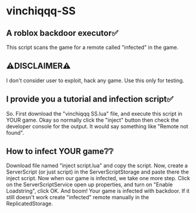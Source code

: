 # vinchiqqq-SS
A roblox backdoor executor✅️
-
This script scans the game for a remote called "infected" in the game.

⚠️DISCLAIMER⚠️
-
I don't consider user to exploit, hack any game. Use this only for testing.

I provide you a tutorial and infection script✅️
-
So. First download the "vinchiqqq SS.lua" file, and execute this script
in YOUR game. Okay so normally click the "inject" button then 
check the developer console for the output.
It would say something like "Remote not found".

How to infect YOUR game❔❔️
-
Download file named "inject script.lua" and copy the script. Now, create
a ServerScript (or just script) in the ServerScriptStorage and paste there the inject script. Now when our
game is infected, we take one more step. Click on the ServerScriptService
open up properties, and turn on "Enable Loadstring", click OK. And boom!
Your game is infected with backdoor. If it still doesn't work create "infected"
remote manually in the ReplicatedStorage.
